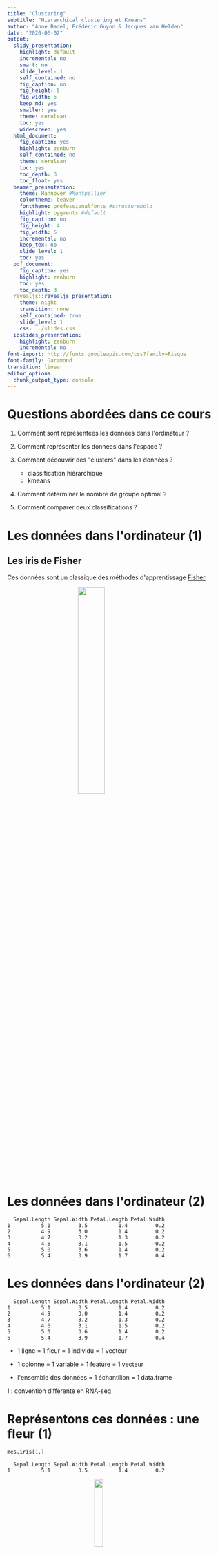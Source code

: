 ```yaml
---
title: "Clustering"
subtitle: "Hierarchical clustering et Kmeans"
author: "Anne Badel, Frédéric Guyon & Jacques van Helden"
date: "2020-06-02"
output:
  slidy_presentation:
    highlight: default
    incremental: no
    smart: no
    slide_level: 1
    self_contained: no
    fig_caption: no
    fig_height: 5
    fig_width: 5
    keep_md: yes
    smaller: yes
    theme: cerulean
    toc: yes
    widescreen: yes
  html_document:
    fig_caption: yes
    highlight: zenburn
    self_contained: no
    theme: cerulean
    toc: yes
    toc_depth: 3
    toc_float: yes
  beamer_presentation:
    theme: Hannover #Montpellier
    colortheme: beaver
    fonttheme: professionalfonts #structurebold
    highlight: pygments #default
    fig_caption: no
    fig_height: 4
    fig_width: 5
    incremental: no
    keep_tex: no
    slide_level: 1
    toc: yes
  pdf_document:
    fig_caption: yes
    highlight: zenburn
    toc: yes
    toc_depth: 3
  revealjs::revealjs_presentation:
    theme: night
    transition: none
    self_contained: true
    slide_level: 1
    css: ../slides.css
  ioslides_presentation:
    highlight: zenburn
    incremental: no
font-import: http://fonts.googleapis.com/css?family=Risque
font-family: Garamond
transition: linear
editor_options: 
  chunk_output_type: console
---
```







# Questions abordées dans ce cours

1. Comment sont représentées les données dans l'ordinateur ?
2. Comment représenter les données dans l'espace ?
3. Comment découvrir des "clusters" dans les données ?

    - classification hiérarchique
    - kmeans

4. Comment déterminer le nombre de groupe optimal ?
5. Comment comparer deux classifications ?

# Les données dans l'ordinateur (1)

## Les iris de Fisher 

Ces données sont un classique des méthodes d'apprentissage [Fisher](https://onlinelibrary.wiley.com/doi/epdf/10.1111/j.1469-1809.1936.tb02137.x)

<img src="img/iris_petal_sepal.png" width="35%" style="display: block; margin: auto;" />

# Les données dans l'ordinateur (2)


```
  Sepal.Length Sepal.Width Petal.Length Petal.Width
1          5.1         3.5          1.4         0.2
2          4.9         3.0          1.4         0.2
3          4.7         3.2          1.3         0.2
4          4.6         3.1          1.5         0.2
5          5.0         3.6          1.4         0.2
6          5.4         3.9          1.7         0.4
```

# Les données dans l'ordinateur (2)


```
  Sepal.Length Sepal.Width Petal.Length Petal.Width
1          5.1         3.5          1.4         0.2
2          4.9         3.0          1.4         0.2
3          4.7         3.2          1.3         0.2
4          4.6         3.1          1.5         0.2
5          5.0         3.6          1.4         0.2
6          5.4         3.9          1.7         0.4
```

- 1 ligne = 1 fleur = 1 individu = 1 vecteur

- 1 colonne = 1 variable = 1 feature = 1 vecteur

- l'ensemble des données = 1 échantillon = 1 data.frame

**!** : convention différente en RNA-seq

# Représentons ces données : une fleur (1)


```r
mes.iris[1,]
```

```
  Sepal.Length Sepal.Width Petal.Length Petal.Width
1          5.1         3.5          1.4         0.2
```

<img src="img/440px-Iris_versicolor_3.jpg" width="20%" style="display: block; margin: auto;" />

Comment représenter cette fleur ?

- par un point !

Dans quel espace de réprésentation ?

# Représentons ces données : une fleur (2)


```r
plot(mes.iris[1,1:2])
```

<img src="figures/irisDeFisher_unnamed-chunk-5-1.png" width="35%" style="display: block; margin: auto;" />

Dans le plan, un point de coordonnées : $x = 5.1$, $y = 3.5$

représenté par un vecteur $v2 = (5.1, 3.5)$ dans $\mathbb{R}^2$

# Représentons ces données : une fleur (3) 



Dans l'espace, un point de coordonnées :

- $x = 5.1$
- $y = 3.5$
- $z = 1.4$

<img src="img/fleur3D.png" width="40%" style="display: block; margin: auto;" />

représenté par un vecteur $v3 = ($ 5.1 $,$ 3.5 $,$ 1.4$)$ dans $\mathbb{R}^3$

# Représentons ces données : toutes les fleurs (4)

= un nuage de points dans un espace à 4 dimensions

  - chaque point est représenté par un vecteur dans $\mathbb{R}^4$
  - le nuage de points est représenté par une matrice à n et p (= 4 dimensions)
    + n = nombre de lignes = nombre d'individus = taille de l'échantillon
    + p = nombre de colonnes = nombre de variables décrivant l'échantillon

= PAS de représentation possible (pour l'instant)


# Représentons ces données : une variable à la fois (1)

<img src="figures/irisDeFisher_unnamed-chunk-8-1.png" width="50%" style="display: block; margin: auto;" />

# Représentons ces données : deux variables à la fois (2)

<img src="figures/irisDeFisher_unnamed-chunk-9-1.png" width="50%" style="display: block; margin: auto;" />

# Il faut tenir compte de toutes les dimensions

c'est à dire de toutes les variables à notre disposition

# Clustering et classification (termes anglais)

On a une **information** sur nos données

- variables quantitatives = vecteur de réels
 
**Clustering** : on cherche à mettre en évidence des groupes dans les données

- le clustering appartient aux méthodes dites **non supervisées**, ou descriptives

# Clustering et classification (termes anglais)

On a une **information** sur nos données

**Clustering** : on cherche à mettre en évidence des groupes dans les données

**Classification** :

- on connaît le partitionnement de notre jeu de données
    
  + variables quantitatives = vecteur de réels
  + ET
  + variable qualitative = groupe (cluster) d'appartenance = vecteurs de entiers / niveau d'un facteur
  + on cherche à prédire le groupe (la classe) de nouvelles données

- la classification appartient aux méthodes dites **supervisées**, ou prédictives

# Clustering

<div class="figure" style="text-align: center">
<img src="img/figure1.png" alt="données simulées : y a-t-il des groupes ?" width="45%" />
<p class="caption">données simulées : y a-t-il des groupes ?</p>
</div>


# Géométrie et distances (1)

On considère les données comme des points de $\mathbb{R}^n$ 

<img src="figures/irisDeFisher_unnamed-chunk-10-1.png" width="30%" style="display: block; margin: auto;" />

$\mathbb{R}^n$ : espace Euclidien à $n$ dimensions, où 

- chaque dimension représente une des variables observées;
- un individu est décrit comme un vecteur à $n$ valeurs, qui correspond à un point dans cet espace. 

# Géométrie et distances (2)

On considère les données comme des points de $R^n$ (*)

- géométrie donnée par distances
- distances = dissimilarités imposées par le problème
- dissimilarités $\longrightarrow$ permettent visualisation de l'ensemble des points

<img src="figures/irisDeFisher_unnamed-chunk-11-1.png" width="30%" style="display: block; margin: auto;" />

# Géométrie et distances (3)

Sur la base d'une distance (souvent euclidienne)

- Clustering :

  + Méthode agglomérative ou hierarchical clustering
  + Moyennes mobiles ou K-means : séparation optimale des groupes connaissant le nombre de groupes

# Distances

Définition d'une distance : fonction positive de deux variables

1. $d(x,y) \ge 0$
2. $d(x,y) = d(y,x)$
3. $d(x,y) = 0 \Longleftrightarrow x = y$
4. **Inégalité triangulaire :** $d(x,z) \le$ d(x,y)+d(y,z)

Si 1,2,3 : dissimilarité

# Distance euclidienne

- distance euclidienne ou distance $L_2$:
  $d(x,y)=\sqrt{\sum_i (x_i-y_i)^2}$

# Représentation des vecteurs-individus

<img src="figures/irisDeFisher_points_vs_curves-1.png" width="80%" style="display: block; margin: auto;" />


# Distance euclidienne et distance de corrélation

<img src="figures/irisDeFisher_cor_vs_eucl-1.png" width="40%" style="display: block; margin: auto;" />



         distance euclidienne    coefficient de corrélation    distance de corrélation 
------  ----------------------  ----------------------------  -------------------------
A - B            4.85                       0.93                        0.07           
A - C            5.59                      -0.53                        1.53           
B - C            1.03                      -0.67                        1.67           


# Avec R (1) : distance entre deux individus 

- on utilise la fonction `dist()` avec l'option `method = "euclidean", "manhattan", ...` 


                t1     t2     t3     t4     t5     SUM
-----------  -----  -----  -----  -----  -----  ------
X             1.28   4.72   1.05   3.13   4.26   14.45
Y             2.81   3.98   2.44   3.88   3.36   16.46
abs(Y - X)    1.53   0.75   1.39   0.75   0.90    5.32
(Y - X)^2     2.34   0.56   1.94   0.56   0.81    6.20
Eucl          1.53   0.75   1.39   0.75   0.90    2.49

distance euclidienne : 2.49

distance de manhattan = 5.32

# Avec R (2) : distance entre individus d'un nuage de points 

- distance euclidienne

```
      45    5  115   17
5   0.58               
115 3.97 4.45          
17  0.68 0.55 4.45     
78  3.81 4.30 1.16 4.23
```

- distance de corrélation : $d = 1-r$

```
        45      5    115     17
5   0.0025                     
115 0.4445 0.4800              
17  0.0098 0.0024 0.5217       
78  0.2811 0.3105 0.0228 0.3464
```

# Avec R (3) : distance entre variables décrivant le nuage de points 


```
             Sepal.Length Sepal.Width Petal.Length
Sepal.Width         1.723                         
Petal.Length        0.164       1.960             
Petal.Width         0.275       1.949        0.035
```

# Distances entre groupes (1)

<img src="figures/irisDeFisher_group_distances_1-1.png" width="50%" style="display: block; margin: auto;" />

# Distances entre groupes (2)

- **Single linkage** : élements les plus proches des 2 groupes

$$D(C_1,C_2) = \min_{i \in C_1, j \in C_2} D(x_i, x_j)$$
  
- **Complete linkage** : éléments les plus éloignés des 2 groupes

$$D(C_1,C_2) = \max_{i \in C_1, j \in C_2} D(x_i, x_j)$$

- **Average linkage** : distance moyenne

$$D(C_1,C_2) = \frac{1}{N_1 N_2} \sum_{i \in C_1, j \in C_2} D(x_i, x_j)$$
  
- **Ward**

$d^2(C_i,C_j) = I_{intra}(C_i \cup C_j)-I_{intra}(C_i)-I_{intra}(C_j)$

$D(C_1,C_2) = \sqrt{\frac{N_1N_2}{N_1 + N_2}} \| m_1 -m_2 \|$

# Distances entre groupes (4)

<img src="img/groupes.png" width="60%" style="display: block; margin: auto;" />

# Les données

Revenons à nos iris de Fisher


# Visualisation des données

On peut ensuite essayer de visualiser les données

  - par un `plot` (**!** ne pas faire si "grosses" données)
  

```r
plot(mes.iris, col = "grey", las = 1)
```

<img src="figures/irisDeFisher_plot_4variables-1.png" width="40%" style="display: block; margin: auto;" />


# Préparation des données (1) : variables de variance nulle


```r
iris.var <- apply(mes.iris, 2, var)
kable(iris.var, digits = 3, col.names = "Variance")
```

                Variance
-------------  ---------
Sepal.Length       0.686
Sepal.Width        0.190
Petal.Length       3.116
Petal.Width        0.581

```r
sum(apply(mes.iris, 2, var) == 0)
```

```
[1] 0
```

# Préparation des données (2) : "Normalisation"

Afin de pouvoir considérer que toutes les variables sont à la même échelle, il est parfois nécessaire de standardiser les données.

- soit 

  - en centrant (ramener la moyenne de chaque variable à $0$)
  

```r
mes.iris.centre <- scale(mes.iris, center = TRUE, scale = FALSE)
```

- soit 

  - en centrant (ramener la moyenne de chaque variable $0$)
  - et mettant à l'échelle (ramener la variance de chaque variable à $1$)


```r
mes.iris.scaled <- scale(mes.iris, center = TRUE, scale = TRUE)
```

- soit en effectuant une transformation des variables, par exemple transformation logarithmique

# On peut visuellement regarder l'effet de la standardisation

- par des boîtes à moustaches (boxplot)

# Centrage sur la moyenne ou la médiane

<img src="figures/irisDeFisher_data_centring-1.png" width="70%" style="display: block; margin: auto;" />

# Mise à l'échelle écart-type ou intervalle interquartile

<img src="figures/irisDeFisher_data_scaling-1.png" width="70%" style="display: block; margin: auto;" />

# Standardisation : centrage et mise à l'échelle

<img src="figures/irisDeFisher_standardization-1.png" width="70%" style="display: block; margin: auto;" />

# La matrice de distance euclidienne



<img src="figures/irisDeFisher_levelplot_euclidian-1.png" width="50%" style="display: block; margin: auto;" />

# La matrice de distance de corrélation

<img src="figures/irisDeFisher_levelplot_cor-1.png" width="50%" style="display: block; margin: auto;" />

# La classification hiérarchique : principe

**classification hiérarchique** : mettre en évidence des liens hiérachiques entre les individus

- classification hiérarchique **ascendante** : partir des individus pour arriver à des classes / cluster
- classification hiérarchique **descendante** : partir d'un groupe qu'on subdivise en sous-groupes /clusters jusqu'à arriver à des individus.

# Notion importante, cf distances

- ressemblance entre individus = distance

  - euclidienne
  - corrélation
- ressemblance entre groupes d'invidus = critère d'aggrégation

  - lien simple
  - lien complet
  - lien moyen
  - critère de Ward

# L'algorithme : étape 1

- départ : n individus = n clusters distincts
- calcul des distances entre tous les individus

  +  choix de la métrique à utiliser en fonction du type de données

- regroupement des 2 individus les plus proches => (n-1) clusters

# Au départ

<img src="img/hclust1.png" width="60%" style="display: block; margin: auto;" />


# Identification des individus les plus proches

<img src="img/hclust2.png" width="60%" style="display: block; margin: auto;" />


# Construction du dendrogramme

<img src="img/hclust3.png" width="50%" style="display: block; margin: auto;" />

# Etape j :

- calcul des dissemblances entre chaque groupe obtenu à l'étape $(j-1)$

- regroupement des deux groupes les plus proches => $(n-j)$ clusters
  
# Calcul des nouveaux représentants 'BE' et 'CD'

<img src="img/hclust4.png" width="60%" style="display: block; margin: auto;" />

# Calcul des distances de l'individu restant 'A' aux points moyens

<img src="img/hclust5.png" width="60%" style="display: block; margin: auto;" />


# A est plus proche de ...

<img src="img/hclust6.png" width="60%" style="display: block; margin: auto;" />

# dendrogramme

<img src="img/hclust7.png" width="60%" style="display: block; margin: auto;" />

# pour finir

<img src="img/hclust8.png" width="60%" style="display: block; margin: auto;" />

---

- à l'étape $(n-1)$, tous les individus sont regroupés dans un même cluster

# dendrogramme final

<img src="img/hclust9.png" width="70%" style="display: block; margin: auto;" />

# Je ne fais pas attention à ce que je fais ...

... c'est à dire aux options des fonctions `dist()` et `hclust()`

<img src="figures/irisDeFisher_dont_care-1.png" width="60%" style="display: block; margin: auto;" />

<img src="figures/irisDeFisher_dont_care_norm-1.png" width="60%" style="display: block; margin: auto;" />


```r
par(mfrow = c(2, 1))
plot(iris.hclust, hang = -1, cex = 0.5, main = "Données brutes")
plot(iris.scale.hclust, hang = -1, cex = 0.5, main = "Normalisées")
```

<img src="figures/irisDeFisher_dont_care_raw_vs_norm-1.png" width="80%" style="display: block; margin: auto;" />

# En utilisant une autre métrique

<img src="figures/irisDeFisher_hclust_euclidian_vs_manhattan-1.png" width="80%" style="display: block; margin: auto;" />

# En utilisant un autre critère d'aggrégation

<img src="figures/irisDeFisher_linkage_rule-1.png" width="80%" style="display: block; margin: auto;" />

---

# En conclusion

- Faire attention au données

  + données manquantes
  + données invariantes
  + données normalisées
  
- Choisir la distance et le critère d'aggrégation adaptés à nos données

---

# Les heatmap - donnes brutes


```r
pheatmap::pheatmap(mes.iris, clustering.method = "ward.D2")
```

<img src="figures/irisDeFisher_pheatmap1-1.png" width="60%" style="display: block; margin: auto;" />

# Les heatmap - mise à l'échelle


```r
pheatmap::pheatmap(mes.iris.scaled, clustering.method = "ward.D2")
```

<img src="figures/irisDeFisher_pheatmap2-1.png" width="60%" style="display: block; margin: auto;" />

# Les heatmap - échelle de couleur standardisée par colonne


```r
pheatmap::pheatmap(mes.iris, scale = "column", clustering.method = "ward.D2")
```

<img src="figures/irisDeFisher_pheatmap3-1.png" width="60%" style="display: block; margin: auto;" />

# Les heatmap - échelle de couleur standardisée par ligne


```r
pheatmap::pheatmap(mes.iris, scale = "row", clustering.method = "ward.D2")
```

<img src="figures/irisDeFisher_pheatmap4-1.png" width="60%" style="display: block; margin: auto;" />

# Les k-means

Les individus dans le plan

<img src="img/kmeans0.png" width="50%" style="display: block; margin: auto;" />

=> faire apparaitres des classes / des clusters

# L'algorithme

## étape 1 :

- $k$ centres provisoires tirés au hasard
- $k$ clusters créés à partir des centres en regroupant les individus les plus proches de chaque centre
- obtention de la partition $P_0$ 

---

## Choix des centres provisoires 

<img src="img/kmeans1.png" width="80%" style="display: block; margin: auto;" />


---

## Calcul des distances aux centres provisoires 

<img src="img/kmeans2.png" width="80%" style="display: block; margin: auto;" />

---

## Affectation à un cluster

<img src="img/kmeans3.png" width="80%" style="display: block; margin: auto;" />

---

## Calcul des nouveaux centres de classes

## Etape j :

- construction des centres de gravité des k clusters construits à l’étape $(j-1)$

- $k$ nouveaux clusters créés à partir des nouveaux centres suivant la même règle qu’à l’étape $0$

- obtention de la partition $P_j$

<img src="img/kmeans4.png" width="80%" style="display: block; margin: auto;" />

---

## Fin : 

- l’algorithme converge vers une partition stable

## Arrêt : 

- lorsque la partition reste la même, ou lorsque la variance intra-cluster ne décroit plus, ou lorsque le nombre maximal d’itérations est atteint.

<img src="img/kmeans5.png" width="80%" style="display: block; margin: auto;" />

---

## Un premier k-means en 5 groupes


```r
iris.scale.kmeans5 <- kmeans(mes.iris.scaled, center=5)
iris.scale.kmeans5
```

```
K-means clustering with 5 clusters of sizes 24, 9, 50, 49, 18

Cluster means:
  Sepal.Length Sepal.Width Petal.Length Petal.Width
1   -0.4045571  -1.3455962   0.04031425 -0.03738991
2    1.9201365  -0.3099829   1.42110076  1.03583907
3    0.4186461  -0.3655555   0.60612988  0.55450771
4   -0.9987207   0.9032290  -1.29875725 -1.25214931
5    1.1351750   0.5057616   1.08750903  1.40026317

Clustering vector:
  [1] 4 4 4 4 4 4 4 4 4 4 4 4 4 4 4 4 4 4 4 4 4 4 4 4 4 4 4 4 4 4 4 4 4 4 4 4 4 4 4 4 4 1 4 4 4 4 4 4 4 4 3 3 3 1 3 3 3 1 3 1 1 3 1 3 1 3 3 1 1 1 3 3 3 3 3 3 3 3 3 1 1 1 1 3 3 3 3 1 3 1 1 3 1 1 1 3 3 3 1 1 5 3 2 3 5 2 1 2 3 5 5 3 5 3 3 5 3 5 2 1 5 3 2 3 5 2 3 3 3 2 2 5 3 3 3 2 5 3 3 5 5 5 3 5 5 5 3
[148] 3 5 3

Within cluster sum of squares by cluster:
[1] 18.898041  3.091184 30.436677 40.121722 12.220084
 (between_SS / total_SS =  82.4 %)

Available components:

[1] "cluster"      "centers"      "totss"        "withinss"     "tot.withinss" "betweenss"    "size"         "iter"         "ifault"      
```

# Comment déterminer le nombre de clusters ? (1)

Ces méthodes non supervisées, sont sans *a priori* sur la structure, le nombre de groupe, des données.

rappel : un cluster est composé

- d'individus qui se ressemblent
- d'individus très différents des individus de ceux des autres clusters


# Comment déterminer le nombre de clusters ? (2)
  
- si les individus d’un même cluster sont proches

  - homogénéité maximale à l’intérieur de chaque cluster => variance intra faible

- si les individus de 2 clusters différents sont éloignés => variance inter forte

  - hétérogénéité maximale entre chaque cluster
    
# Comment déterminer le nombre de clusters ? avec la classification hiérarchique

La coupure de l’arbre à un niveau donné construit une partition. la coupure doit se faire :

- après les agrégations correspondant à des valeurs peu élevées de l’indice

- avant les agrégations correspondant à des niveaux élevés de l’indice, qui dissocient les groupes bien distincts dans la population.

---


```r
plot(iris.scale.hclust.ward, hang = -1, cex = 0.5)
```

<img src="figures/irisDeFisher_plot_iris_ward-1.png" width="95%" style="display: block; margin: auto;" />

# Comment déterminer le nombre de clusters ? avec les kmeans

<img src="figures/irisDeFisher_unnamed-chunk-19-1.png" width="50%" style="display: block; margin: auto;" />

# Comparaison des résultats des deux clustering

- par une table


      k1    k2    k3 
---  ----  ----  ----
c1    0     29    0  
c2    0     20    0  
c3    0     1     29 
c4    21    0     24 
c5    26    0     0  

# Pros et cons des différents algorithmes

| Algorithme | Pros | Cons |
|-------------|------------------------------|------------------------|
| **Hiérarchique** | L'arbre reflète la nature imbriquée de tous les sous-clusters | Complexité quadratique (mémoire et temps de calcul) $\rightarrow$ quadruple chaque fois qu'on double le nombre d'individus  |
| | Permet une visualisation couplée dendrogramme (groupes) + heatmap (profils individuels) | |
| | Choix a posteriori du nombre de clusters | |
| **K-means** | Rapide (linéaire en temps), peut traiter des jeux de données énormes (centaines de milliers de pics ChIP-seq) | Positions initiales des centres est aléatoire $\rightarrow$ résultats changent d'une exécution à l'autre |
| | | Distance euclidienne (pas appropriée pour transcriptome par exemple) |

# Visualisation des données - coloration par espèces


```r
species.colors <- c(setosa = "#BB44DD", virginica = "#AA0044", versicolor = "#4400FF")
plot(mes.iris, col = species.colors[iris$Species], cex = 0.7)
```

<img src="figures/irisDeFisher_plot_4variables_variety-1.png" width="50%" style="display: block; margin: auto;" />

# Supplementary materials

POUR ALLER PLUS LOIN

# Distances utilisées dans R (1)

- distance euclidienne ou distance $L_2$:
  $d(x,y)=\sqrt{\sum_i (x_i-y_i)^2}$
  
- distance de manahattan ou distance $L_1$:
  $d(x,y)=\sum_i |x_i-y_i|$
    
- distance du maximum ou L-infinis, $L_\infty$:
  $d(x,y)=\max_i |x_i-y_i|$
    
<img src="img/distance.png" width="50%" style="display: block; margin: auto;" />


# Distances utilisées dans R (2)

- distance de Minkowski $l_p$:
$$d(x,y)=\sqrt[p]{\sum_i (|x_i-y_i|^p}$$

- distance de Canberra (x et y valeurs positives):
$$d(x,y)=\sum_i \frac{x_i-y_i}{x_i+y_i}$$

- distance binaire ou distance de Jaccard ou Tanimoto: proportion de propriétés communes



  
**Note** : lors du TP, sur les données d'expression RNA-seq, nous utiliserons le **coefficient de corrélation de Spearman** et la distance dérivée, $d_c = 1-r$

# Autres distances non géométriques (pour information)

Utilisées en bio-informatique:

- Distance de **Hamming**: nombre de remplacements de caractères (substitutions)

- Distance de **Levenshtein**: nombre de substitutions, insertions, deletions entre deux chaînes de caractères

$$d("BONJOUR", "BONSOIR")=2$$

- Distance d'**alignements**: distances de Levenshtein avec poids (par ex. matrices BLOSSUM)

- Distances d'**arbre** (Neighbor Joining)

- Distances **ultra-métriques** (phylogénie UPGMA)


# Distances plus classiques en génomique

Il existe d'autres mesures de distances, plus ou moins adaptées à chaque problématique :

- **Jaccard** (comparaison d'ensembles): $J_D = \frac{A \cap B}{A \cup B}$

- Distance du $\chi^2$ (comparaison de tableau d'effectifs)

Ne sont pas des distances, mais indices de dissimilarité :

- **Bray-Curtis** (en écologie, comparaison d'abondance d'espèces)
- **Jensen-Shannon** (comparaison de distributions)
# Distance avec R : indice de Jaccard

- ou pour des distances particulières, par exemple l'indice de Jaccard :

----  ---  ---  ---  ---  ---  ---  ---
v.a    0    1    0    0    0    0    0 
v.b    0    1    0    0    0    1    0 
v.c    0    1    0    0    0    0    0 
----  ---  ---  ---  ---  ---  ---  ---

```
          v.a       v.b
v.b 0.3333333          
v.c 0.0000000 0.3333333
```

# Comparaison de clustering: Rand Index

Mesure de similarité entre deux clustering

à partir du nombre de fois que les classifications sont d'accord

$$R=\frac{m+s}{t}$$

- $m$ = nombre de paires dans la même classe dans les deux classifications
- $s$ = nombre de paires séparées dans les deux classifications
- $t$ = nombre total de paires

# Comparaison de clustering: Adjusted Rand Index

$$ \text{ARI} = \frac{\text{RI}-\text{E(RI)}}{\text{Max RI} - \text{E(RI)}}$$

- $\text{ARI}$ = adjusted Rand Index = RI normalisé
- $E(RI)$ = expected RI, espérance aléatoire (en assignant les groupes au hasard)
- Prend en compte la taille des classes
- $\text{ARI}= 1$ pour classification identique
- $\text{ARI} \simeq  0$ pour classification aléatoire (peut être <0)
- Adapté même si les nombres de classes diffèrent entre les deux classifications
- Adapé à des tailles de classes différentes



# Comparaison des résultats des deux classifications

- rand index et adjusted rand index


```r
## Compute adjusted Rand index
(ARI <- aricode::ARI(cluster.hclust5, cluster.kmeans3))
```

```
[1] 0.4637776
```


----

## ... par une projection sur une ACP


```r
par(mfrow = c(1,2))
biplot(prcomp(mes.iris), las = 1, cex = 0.7,
       main = "Données non normalisées")
biplot(prcomp(mes.iris, scale = TRUE), las = 1, cex = 0.7,
       main = "Données normalisées")
```

<img src="figures/irisDeFisher_unnamed-chunk-23-1.png" width="90%" style="display: block; margin: auto;" />


# Supplément : analyse de données d'expression 2019

- TP clustering : 
[[html](TP_clustering.html)]
[[pdf](TP_clustering.pdf)]
[[Rmd](https://raw.githubusercontent.com/DU-Bii/module-3-Stat-R/master/seance_4/TP_clustering.Rmd)]

- Première partie : chargement des données


---
# R environment used for this analysis


```r
## Print the complete list of libraries + versions used in this session
sessionInfo()
```

```
R version 4.0.0 (2020-04-24)
Platform: x86_64-apple-darwin17.0 (64-bit)
Running under: macOS Mojave 10.14.6

Matrix products: default
BLAS:   /Library/Frameworks/R.framework/Versions/4.0/Resources/lib/libRblas.dylib
LAPACK: /Library/Frameworks/R.framework/Versions/4.0/Resources/lib/libRlapack.dylib

locale:
[1] en_US.UTF-8/en_US.UTF-8/en_US.UTF-8/C/en_US.UTF-8/en_US.UTF-8

attached base packages:
[1] stats     graphics  grDevices utils     datasets  methods   base     

other attached packages:
[1] pheatmap_1.0.12    vegan_2.5-6        lattice_0.20-41    permute_0.9-5      rgl_0.100.54       RColorBrewer_1.1-2 aricode_0.1.2      FactoMineR_2.3     knitr_1.28        

loaded via a namespace (and not attached):
 [1] tidyselect_1.1.0        xfun_0.14               purrr_0.3.4             splines_4.0.0           colorspace_1.4-1        vctrs_0.3.0             generics_0.0.2          miniUI_0.1.1.1          htmltools_0.4.0         yaml_2.2.1              mgcv_1.8-31             rlang_0.4.6            
[13] manipulateWidget_0.10.1 pillar_1.4.4            later_1.0.0             glue_1.4.1              lifecycle_0.2.0         stringr_1.4.0           munsell_0.5.0           gtable_0.3.0            htmlwidgets_1.5.1       leaps_3.1               evaluate_0.14           fastmap_1.0.1          
[25] httpuv_1.5.2            crosstalk_1.1.0.1       parallel_4.0.0          highr_0.8               Rcpp_1.0.4.6            xtable_1.8-4            scales_1.1.1            promises_1.1.0          flashClust_1.01-2       scatterplot3d_0.3-41    webshot_0.5.2           jsonlite_1.6.1         
[37] mime_0.9                ggplot2_3.3.0           digest_0.6.25           stringi_1.4.6           dplyr_1.0.0             ggrepel_0.8.2           shiny_1.4.0.2           grid_4.0.0              tools_4.0.0             magrittr_1.5            tibble_3.0.1            cluster_2.1.0          
[49] crayon_1.3.4            pkgconfig_2.0.3         MASS_7.3-51.6           ellipsis_0.3.1          Matrix_1.2-18           rmarkdown_2.1           R6_2.4.1                nlme_3.1-147            compiler_4.0.0         
```


---

Contact: <anne.badel@univ-paris-diderot.fr>
